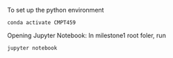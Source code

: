 To set up the python environment

    conda activate CMPT459


Opening Jupyter Notebook:
In milestone1 root foler, run

    jupyter notebook

